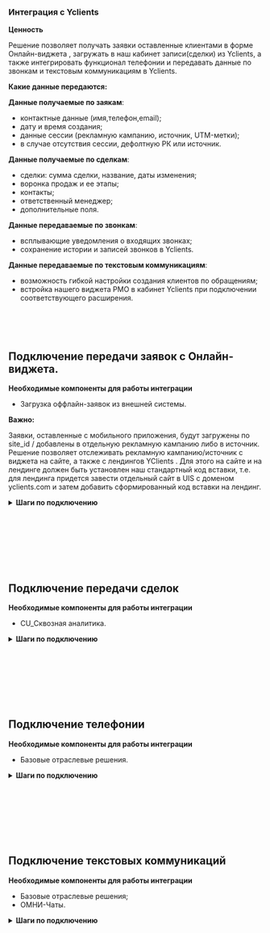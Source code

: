 ### Интеграция с Yclients  <br />

**Ценность**  <br /> 

Решение позволяет получать заявки оставленные клиентами в форме Онлайн-виджета , загружать в наш кабинет записи(сделки) из Yclients, а также интегрировать функционал телефонии и передавать данные по звонкам и текстовым коммуникациям в Yclients. <br />  
 
**Какие данные передаются:**    <br />

**Данные получаемые по заякам**:   <br />

- контактные данные (имя,телефон,email);  
- дату и время создания; 
- данные сессии (рекламную кампанию, источник, UTM-метки);  
- в случае отсутствия сессии, дефолтную РК или источник.<br />


**Данные получаемые по сделкам**:    <br />
- сделки: сумма сделки, название, даты изменения; 
- воронка продаж и ее этапы;
- контакты;
- ответственный менеджер;
- дополнительные поля.  <br />

**Данные передаваемые по звонкам**:  <br />

- всплывающие уведомления о входящих звонках;
- сохранение истории и записей звонков в Yclients. <br />

**Данные передаваемые по текстовым коммуникациям**:  <br />

- возможность гибкой настройки создания клиентов по обращениям;
- встройка нашего виджета РМО в кабинет Yclients при подключении соответствующего расширения. <br />

<br />
<br />
<br />

## Подключение передачи заявок с Онлайн-виджета.  <br />

**Необходимые компоненты для работы интеграции**  <br />  
- Загрузка оффлайн-заявок из внешней системы.  <br />

**Важно:** 

Заявки, оставленные с мобильного приложения, будут загружены по site_id / добавлены в отдельную рекламную кампанию либо в источник. <br />
Решение позволяет отслеживать рекламную кампанию/источник с виджета на сайте, а также с лендингов YClients .
Для этого на сайте и на лендинге должен быть установлен наш стандартный код вставки, т.е. для лендинга придется завести отдельный сайт в UIS с доменом yclients.com и затем добавить сформированный код вставки на лендинг.

<details>
 <summary style="font-weight:bold;"> Шаги по подключению </summary> <br />

1. Нажмите на переключатель "Yclients: передача заявок с Онлайн-виджета", чтобы активировать интеграцию. <br />
2. Выполните настройку интеграции. <br />

- **Настройте Webhook в Yclients** <br />

<details>
 <summary style="font-weight:bold;"> Подробнее </summary> <br />

Отправка хука настраивается в Yclients через создание собственного приложения, инструкция по созданию находится **[по ссылке](https://support.yclients.com/67-68-202?_ga=2.235690817.1118622726.1689663799-975683808.1687778856)** .  

- В поле «Адрес, на который отправлять уведомления» укажите url из параметра "Webhook URL".
- В настройке хука в разделе **"Отправлять события по сущностям"** выбираем **"Событие по записям", "Событие по клиентам"**.
  
![image](yc_hook.jpg)  

**Важно**: Если у вас несколько филиалов, для каждого из них необходимо настраивать события хука отдельно, так как настройки для каждого филиала хранятся независимо друг от друга. 

 
</details> 
<br />


- **Скрипт для вашего сайта** - скрипт устанавливаем на всех страницах сайта, где расположен виджет Yclients, а так же требуется добавить наш скрипт и стандартный код вставки в саму форму в YClients (инъекция скрипта).  <br />

**Важно**: <br />
    Инъекция скрипта доступна для всех клиентов в старом дизайне. В новом дизайне Yclients  добавляет данную функцию по запросу.  
   ![image](yc_f1.jpg) ![image](yc_f2.jpg)   
    Если клиент на сайт добавляет не виджет Yclients (кнопку), а отдельную ссылку на лендинг, то в этой ссылке необходимо добавить  class="yclick" <br />
   
   **Пример:** <br />
 
  <Alert backgroundColor="#c3e8d7">
    
   a class="yclick" href="https://n822081.yclients.com/" target="_blank">Открыть новую вкладку</a>

   где "https://n822081.yclients.com/" - это домен страницы на которой стоит ваш виджет.
   
 </Alert>   <br />
- **Тип трафика** — необходимо выбрать какую сущность использовать для обращений без сессии. По умолчанию выбран Источник. <br />
- В зависимости от выбора выводится либо список рекламных кампаний из личного кабинета, либо список источников и сайтов. Необходимо указать какую **Рекламную кампанию/источник и сайт** используем в случае отсутствия сессии. <br />

- **Тегировать обращения** - активируйте настройку, если необходимо тегировать загруженные заявки. <br />
- **Выберите теги** - задайте тег, который будет проставлен на загруженную заявку. <br />

3. Нажмите сохранить. <br />


  
После подключения интеграции заявки будут попадать в  Сырые данные -> Обращения и цели.  <br />
Для проверки корректности работы интеграции оставьте тестовую запись в Онлайн-виджете Yclients.

</details> 

<br />
<br />
<br />
<br />
<br />
<br />
<br />
  
## Подключение передачи сделок   <br />

**Необходимые компоненты для работы интеграции**   <br />
- CU_Сквозная аналитика.  <br />

<details>
 <summary style="font-weight:bold;"> Шаги по подключению </summary> <br />

 
1. Активируйте переключатель "Yclients передача сделок", для подключения интеграции. <br />
2. **Авторизация в Yclients** <br />

<details>
 <summary style="font-weight:bold;"> Подробнее </summary> <br />
 
   - Добавьте название авторизации, а также логин и пароль, от Yclients.
   - Нажмите сохранить. 

</details> 
<br />
3. Выполните настройку интеграции. <br />

- **Настройте Webhook в Yclients** <br />

<details>
 <summary style="font-weight:bold;"> Подробнее </summary> <br />

Отправка хука настраивается в Yclients через создание собственного приложения, инструкция по созданию находится **[по ссылке](https://support.yclients.com/67-68-202?_ga=2.235690817.1118622726.1689663799-975683808.1687778856)** .  

- После создания и подключения приложения, перейдите в "Настройки" - "Cистемные настройки" - "WebHook"
- В настройке хука в разделе **"Отправлять события по сущностям"** выбираем **"Событие по записям", "Событие по клиентам"**.
  
![image](yc_hook.jpg)  

**Важно**: если вы используете несколько филиалов, события хука необходимо настраивать отдельно, так как настройки для каждого филиала располагаются отдельно друг от друга.  


</details> 
<br />


После подключения интеграции сделки будут попадать в  Сырые данные -> Сделки.  <br />
Для проверки корректности работы интеграции создайте тестовую сделку в Yclients.


</details> 
<br />
<br />
<br />
<br />
<br />
<br />
<br />

## Подключение телефонии   <br />  

**Необходимые компоненты для работы интеграции**   <br />
- Базовые отраслевые решения.  <br />

<details>
 <summary style="font-weight:bold;"> Шаги по подключению </summary> <br />

1. Укажите **Учетные данные** <br />
- Для работы интеграции по телефонии, потребуются две авторизации;
- если ранее добавляли учетные данные Yclients, то выбрать их из списка, <br /> 
- если нет, то нажать "Добавить учетные данные" и заполнить значения:  
  **Подключение телефонии:**  <br />
 - Добавьте **User token** из Yclients в поле **Авторизация**.  <br />
 - User token можно получить в Телефония -> Интеграция, поле "Токен".

![image](yclients_1.jpg)
<br /> 
 
  **Подключение учетной записи:**  <br />    
  - название;<br />    
  - Введите логин и пароль, от Yclients.   
  <br />

2. **Обработка звонков** - внесите настройки обработки звонков.  
- **Сеть** - укажите название сети, с которой подключаете интеграцию. С каждой сетью интеграция подключается отдельно, так как User token в Yclients формируется под каждую сеть.
- **Внешние номера филиалов** - укажите соотношение вируальных номеров с филиалами выбраной сети. <br />
- **Филиал по умолчанию** - укажите филиал, в который будут попадать звонки с номеров не выбранных в настройке выше. <br />
- **Условия фильтрации** - задайте условия, если требуется фильтровать звонки по сайтам, источникам,сценариям и/или типам. <br />
- **Создавать клиента** - настройка позволяет создавать клиента по звонкам. <br />
3. Нажмите **сохранить**. <br />
4. В кабинете Yclients, после проведенных настроек, появятся дополнительные разделы в блоке Сеть –> Телефония: <br />  
Маршрутизация, Маршруты и Звонки (1), а статус интеграции изменится на Интеграция подключена (2)
![image](yclients_2.jpg)
<br />

В Yclients перейдите в раздел **Маршруты** и выстроите маршрут, по которому будет идти звонок. <br />
Маршрут по умолчанию всего один – Маршрут для всех пользователей. <br />
Настройка маршрута по умолчанию – сохранять историю звонков по маршруту в Истории сети.<br />

![image](Yclients_marshroot1.png) <br /> 

Кликните, чтобы открыть настройки. <br />

![image](Yclients_marshroot2.png) <br />

При такой настройке всплывающие уведомления о звонках работать не будут, а звонки будут видны только в истории звонков сети.  <br />
**Измените настройку** на ту, которая вам подходит: <br />
  - история звонков сети и всех салонов – всплывающее окно о звонке будет появляться во всех филиалах сети, звонок будет виден во всех филиалах в разделе Обзор – Звонки. 
  - история звонков сети и уведомленных салонов – всплывающее окно о звонке будет появляться в том филиале/филиалах, которые будут выбраны в этом маршруте. <br />
  
После настройки маршрута свяжите его с номером телефона/идентификатором абонента телефонии, sip или внутренний номер, на который поступают звонки. <br />
Для этого перейдите в раздел **Маршрутизация**.
 ![image](Yclients_marshrootizacia1.png) <br />
Укажите номер телефона своей компании без плюса, скобок, дефисов, пробелов и других символов и сохраните. <br />
Настройка в  Yclients завершена. <br />
<br />

Для проверки работы интеграции на тестовых звонках проверьте работы пунктов указаных в **"Данные передаваемые по звонкам"**. <br />
Если после всех настроек звонки в Yclients не появляются, проверьте, совпадают ли номера телефонов в маршрутизации Yclients и нашем Личном кабинете.


</details>   


<br />
<br />
<br />
<br />
<br />
<br />
<br />







## Подключение текстовых коммуникаций   <br />  

**Необходимые компоненты для работы интеграции**   <br />
- Базовые отраслевые решения;  <br />
- ОМНИ-Чаты.  <br />


<details>
 <summary style="font-weight:bold;"> Шаги по подключению </summary> <br />  
 
1.Укажите  **Учетные данные**  <br />  
Добавьте название авторизации, а также логин и пароль, от Yclients.  
 
  
2. **Передача заявок** <br />

- **Передавать заявки** - выберите настройку, если требуется передавать данные по заявкам в Yclients.
При её выборе выводятся дополнительные настройки вариантов передачи заявок. <br />

- **Соотношение филиалов** - задайте соответствие сайтов с вашими филиалами.<br />  
- **Филиал по умолчанию** - выберите филиал для всех сайтов не выбранных в настройке выше. <br />

- **Условия фильтрации** - задайте условия, если требуется фильтровать заявки по сайтам и/или типам.<br />    
- **Создавать клиента** - настройка позволяет создавать клиента по заявкам.  


3. **Передача чатов**  <br />

- **Передавать чаты** - выберите настройку, если требуется передавать данные по чатам в Yclients.
При её выборе выводятся дополнительные настройки вариантов передачи чатов.  <br />

- **Соотношение филиалов** - задайте соответствие сайтов с вашими филиалами.<br /> 

- **Филиал по умолчанию** - выберите филиал для всех сайтов не выбранных в настройке выше. <br /> 
 
- **Условия фильтрации** - задайте условия, если требуется фильтровать заявки по сайтам и/или типам.<br />  


- **Создавать клиента** - настройка позволяет создавать клиента по чатам.  
  При активации данной настройки выводятся дополнительные параметры, позволяющие выбрать на какое событие создавать клиента:
- начало чата;
- завершение чата;
- простановка тега.

4. Активируйте интеграцию.
5. Нажмите "Сохранить".

 


</details> 


